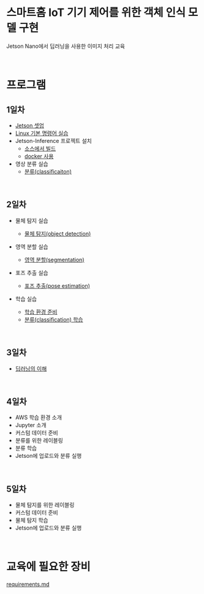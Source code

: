 # 스마트홈 IoT 기기 제어를 위한 객체 인식 모델 구현

Jetson Nano에서 딥러닝을 사용한 이미지 처리 교육

<br>

# 프로그램

## 1일차

- [Jetson 셋업](jetson_setup.pdf)
- [Linux 기본 명령어 실습](linux_commands.md)
- Jetson-Inference 프로젝트 설치
    - [소스에서 빌드](jetson_inference/setup_from_source.md)
    - [docker 사용](jetson_inference/setup_by_docker.md)
- 영상 분류 실습
    - [분류(classificaiton)](jetson_inference/execute_classification.md)

<br>

## 2일차
- 물체 탐지 실습
    - [물체 탐지(object detection)](jetson_inference/execute_object_detection.md)

- 영역 분할 실습
    - [영역 분할(segmentation)](jetson_inference/execute_segmentation.md)

- 포즈 추출 실습
    - [포즈 추출(pose estimation)](jetson_inference/execute_pose_estimation.md)

- 학습 실습
    - [학습 환경 준비](jetson_inference/prepare_training.md)
    - [분류(classification) 학습](jetson_inference/train_classification.md)

<br>

## 3일차

- [딥러닝의 이해](deep_learning_intro.pptx)

<br>

## 4일차
- AWS 학습 환경 소개
- Jupyter 소개
- 커스텀 데이터 준비
- 분류를 위한 레이블링
- 분류 학습
- Jetson에 업로드와 분류 실행

<br>

## 5일차
- 물체 탐지를 위한 레이블링
- 커스텀 데이터 준비
- 물체 탐지 학습
- Jetson에 업로드와 분류 실행

<br>

# 교육에 필요한 장비
[requirements.md](requirements.md)